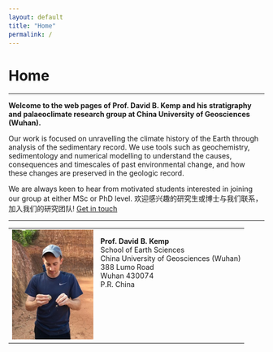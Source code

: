 ```yaml
---
layout: default
title: "Home"
permalink: /
---
```


# Home
* * *
<b>Welcome to the web pages of Prof. David B. Kemp and his stratigraphy and palaeoclimate research group at China University of Geosciences (Wuhan).</b>

Our work is focused on unravelling the climate history of the Earth through analysis of the sedimentary record. We use tools such as geochemistry, sedimentology and numerical modelling to understand the causes, consequences and timescales of past environmental change, and how these changes are preserved in the geologic record.

We are always keen to hear from motivated students interested in joining our group at either MSc or PhD level. 欢迎感兴趣的研究生或博士与我们联系，加入我们的研究团队!
[Get in touch](mailto:davidkemp@cug.edu.cn)
* * *
<table>
    <tr>
        <td>
            <img src="/images/photo.jpeg" alt="David B. Kemp" style="width:160px;height:216px;">
        </td>
        <td valign="top">
            <p><b>Prof. David B. Kemp</b><br>School of Earth Sciences<br>China University of Geosciences (Wuhan)<br>388 Lumo Road<br>Wuhan 430074<br>P.R. China</p>
        </td>
    </tr>

